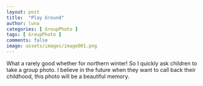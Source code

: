 ```yaml
---
layout: post
title:  "Play Ground"
author: luna
categories: [ GroupPhoto ]
tags: [ GroupPhoto ]
comments: false
image: assets/images/image001.png
---
```


What a rarely good whether for northern winter!
So I quickly ask children to take a group photo.
I believe in the future when they want to call back their childhood, this photo will be a beautiful memory.
